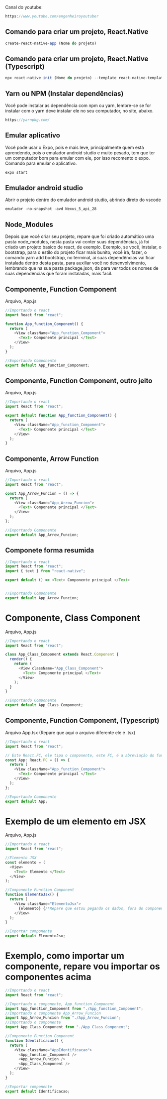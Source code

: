 Canal do youtube:

```js
https://www.youtube.com/engenheiroyoutuber
```

## Comando para criar um projeto, React.Native

```js
create-react-native-app (Nome do projeto)
```

## Comando para criar um projeto, React.Native (Typescript)

```js
npx react-native init (Nome do projeto) --template react-native-template-typescript
```

## Yarn ou NPM (Instalar dependências)

Você pode instalar as dependência com npm ou yarn, lembre-se se for instalar com
o yarn deve instalar ele no seu computador, no site, abaixo.

```js
https://yarnpkg.com/
```

## Emular aplicativo

Você pode usar o Expo, pois e mais leve, principalmente quem está aprendendo,
pois o emulador android studio e muito pesado, tem que ter um computador bom
para emular com ele, por isso recomento o expo. Comando para emular o
aplicativo.

```js
expo start
```

## Emulador android studio

Abrir o projeto dentro do emulador android studio, abrindo direto do vscode

```js
emulador -no-snapshot -avd Nexus_5_api_28
```

## Node_Modules

Depois que você criar seu projeto, repare que foi criado automático uma pasta
node_modules, nesta pasta vai conter suas dependências, já foi criado um projeto
basico de react, de exemplo. Exemplo, se você, instalar, o bootstrap, para o
estilo do projeto ficar mais bunito, você irá, fazer, o comando yarn add
bootstrap, no terminal, ai suas dependências vai ficar instalada dentro desta
pasta, para auxiliar você no desenvolvimento, lembrando que na sua pasta
package.json, da para ver todos os nomes de suas dependências que foram
instaladas, mais facil.

## Componente, Function Component

Arquivo, App.js

```js
//Importando o react
import React from "react";

function App_function_Component() {
  return (
    <View className="App_function_Component">
      <Text> Componente principal </Text>
    </View>
  );
}

//Exportando Componente
export default App_function_Component;
```

## Componente, Function Component, outro jeito

Arquivo, App.js

```js
//Importando o react
import React from "react";

export default function App_function_Component() {
  return (
    <View className="App_function_Component">
      <Text> Componente principal </Text>
    </View>
  );
}
```

## Componente, Arrow Function

Arquivo, App.js

```js
//Importando o react
import React from "react";

const App_Arrow_Funcion = () => {
  return (
    <View className="App_Arrow_Funcion">
      <Text> Componente principal </Text>
    </View>
  );
};

//Exportando Componente
export default App_Arrow_Funcion;
```

## Componete forma resumida

```js
//Importando o react
import React from "react";
import { text } from "react-native";

export default () => <Text> Componente principal </Text>


//Exportando Componente
export default App_Arrow_Funcion;
```

# Componente, Class Component

Arquivo, App.js

```js
//Importando o react
import React from "react";

class App_Class_Component extends React.Component {
  render() {
    return (
      <View className="App_Class_Component">
        <Text> Componente principal </Text>
      </View>
    );
  }
}

//Exportando Componente
export default App_Class_Component;
```

## Componente, Function Component, (Typescript)

Arquivo App.tsx (Repare que aqui o arquivo diferente ele é .tsx)

```js
//Importando o react
import React from "react";

// Este React.FC, ele tipa o componente, este FC, é a abreviação do function component
const App: React.FC = () => {
  return (
    <View className="App_function_Component">
      <Text> Componente principal </Text>
    </View>
  );
};

//Exportando Componente
export default App;
```

# Exemplo de um elemento em JSX

Arquivo, App.js

```js
//Importando o react
import React from "react";

//Elemento JSX
const elemento = (
  <View>
    <Text> Elemento </Text>
  </View>
);

//Componente Function Component
function ElementoJsx() {
  return (
    <View className="ElementoJsx">
      {elemento} {/*Repare que estou pegando os dados, fora do componente*/}
    </View>
  );
}

//Exportar componente
export default ElementoJsx;
```

# Exemplo, como importar um componente, repare vou importar os componentes acima

```js
//Importando o react
import React from "react";

//Importando o componente, App_function_Component
import App_function_Component from "./App_function_Component";
//Importando o componente App_Arrow_Funcion
import App_Arrow_Funcion from "./App_Arrow_Funcion";
//Importando o componente
import App_Class_Component from "./App_Class_Component";

//Componente Function Component
function Identificacao() {
  return (
    <View className="AppIdentificacao">
      <App_function_Component />
      <App_Arrow_Funcion />
      <App_Class_Component />
    </View>
  );
}

//Exportar componente
export default Identificacao;
```
